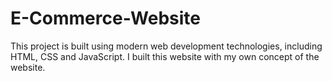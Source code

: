 # E-Commerce-Website
This project is built using modern web development technologies, including HTML, CSS and JavaScript. I built this website with my own concept of the website.
